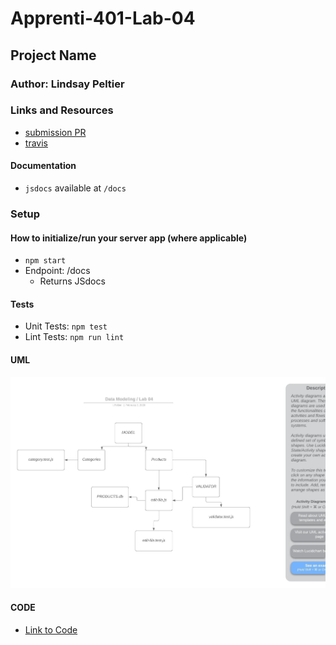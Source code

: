 # Apprenti-401-Lab-04

## Project Name

### Author: Lindsay Peltier

### Links and Resources
* [submission PR](https://github.com/LindsayPeltier-401-advanced-javascript/Apprenti-401-Lab-04/pull/1)
* [travis](https://www.travis-ci.com/LindsayPeltier-401-advanced-javascript/Apprenti-401-Lab-04/builds/147110951)

#### Documentation
* `jsdocs` available at `/docs`

### Setup

#### How to initialize/run your server app (where applicable)
* `npm start`
* Endpoint: /docs
  * Returns JSdocs
  
#### Tests
* Unit Tests: `npm test`
* Lint Tests: `npm run lint`

#### UML
![UML](./assets/lab04UML.jpeg)

#### CODE
* [Link to Code](./fs/edit-file.js)
